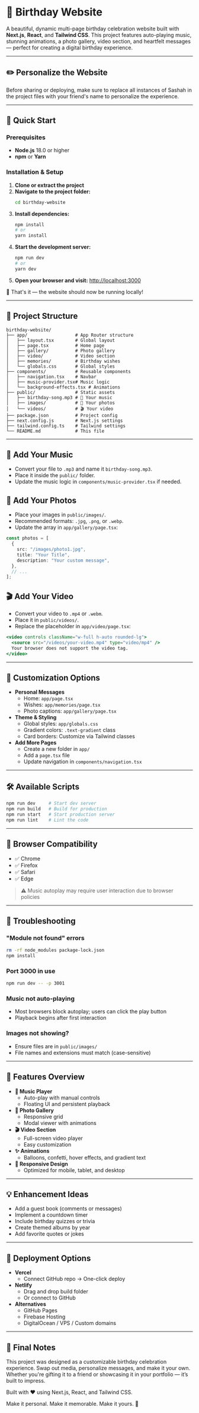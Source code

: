 # 🎉 Birthday Website

A beautiful, dynamic multi-page birthday celebration website built with **Next.js**, **React**, and **Tailwind CSS**. This project features auto-playing music, stunning animations, a photo gallery, video section, and heartfelt messages — perfect for creating a digital birthday experience.

---

## ✏️ Personalize the Website

Before sharing or deploying, make sure to replace all instances of Sashah in the project files with your friend's name to personalize the experience.

---

## 🚀 Quick Start

### Prerequisites

- **Node.js** 18.0 or higher
- **npm** or **Yarn**

### Installation & Setup

1. **Clone or extract the project**
2. **Navigate to the project folder:**
   ```bash
   cd birthday-website
   ```
3. **Install dependencies:**
   ```bash
   npm install
   # or
   yarn install
   ```
4. **Start the development server:**
   ```bash
   npm run dev
   # or
   yarn dev
   ```
5. **Open your browser and visit:**
   [http://localhost:3000](http://localhost:3000)

🎊 That's it — the website should now be running locally!

---

## 📁 Project Structure

```
birthday-website/
├── app/                  # App Router structure
│   ├── layout.tsx        # Global layout
│   ├── page.tsx          # Home page
│   ├── gallery/          # Photo gallery
│   ├── video/            # Video section
│   ├── memories/         # Birthday wishes
│   └── globals.css       # Global styles
├── components/           # Reusable components
│   ├── navigation.tsx    # Navbar
│   ├── music-provider.tsx# Music logic
│   └── background-effects.tsx # Animations
├── public/               # Static assets
│   ├── birthday-song.mp3 # 🎵 Your music
│   ├── images/           # 📸 Your photos
│   └── videos/           # 🎬 Your video
├── package.json          # Project config
├── next.config.js        # Next.js settings
├── tailwind.config.ts    # Tailwind settings
└── README.md             # This file
```

---

## 🎵 Add Your Music

- Convert your file to `.mp3` and name it `birthday-song.mp3`.
- Place it inside the `public/` folder.
- Update the music logic in `components/music-provider.tsx` if needed.

## 📸 Add Your Photos

- Place your images in `public/images/`.
- Recommended formats: `.jpg`, `.png`, or `.webp`.
- Update the array in `app/gallery/page.tsx`:

```ts
const photos = [
  {
    src: "/images/photo1.jpg",
    title: "Your Title",
    description: "Your custom message",
  },
  // ...
];
```

## 🎬 Add Your Video

- Convert your video to `.mp4` or `.webm`.
- Place it in `public/videos/`.
- Replace the placeholder in `app/video/page.tsx`:

```jsx
<video controls className="w-full h-auto rounded-lg">
  <source src="/videos/your-video.mp4" type="video/mp4" />
  Your browser does not support the video tag.
</video>
```

---

## 🎨 Customization Options

- **Personal Messages**
  - Home: `app/page.tsx`
  - Wishes: `app/memories/page.tsx`
  - Photo captions: `app/gallery/page.tsx`
- **Theme & Styling**
  - Global styles: `app/globals.css`
  - Gradient colors: `.text-gradient` class
  - Card borders: Customize via Tailwind classes
- **Add More Pages**
  - Create a new folder in `app/`
  - Add a `page.tsx` file
  - Update navigation in `components/navigation.tsx`

---

## 🛠️ Available Scripts

```bash
npm run dev     # Start dev server
npm run build   # Build for production
npm run start   # Start production server
npm run lint    # Lint the code
```

---

## 📱 Browser Compatibility

- ✅ Chrome
- ✅ Firefox
- ✅ Safari
- ✅ Edge

> ⚠️ Music autoplay may require user interaction due to browser policies

---

## 🧩 Troubleshooting

### "Module not found" errors

```bash
rm -rf node_modules package-lock.json
npm install
```

### Port 3000 in use

```bash
npm run dev -- -p 3001
```

### Music not auto-playing

- Most browsers block autoplay; users can click the play button
- Playback begins after first interaction

### Images not showing?

- Ensure files are in `public/images/`
- File names and extensions must match (case-sensitive)

---

## 🌟 Features Overview

- **🎵 Music Player**
  - Auto-play with manual controls
  - Floating UI and persistent playback
- **📸 Photo Gallery**
  - Responsive grid
  - Modal viewer with animations
- **🎬 Video Section**
  - Full-screen video player
  - Easy customization
- **✨ Animations**
  - Balloons, confetti, hover effects, and gradient text
- **📱 Responsive Design**
  - Optimized for mobile, tablet, and desktop

---

## 💡 Enhancement Ideas

- Add a guest book (comments or messages)
- Implement a countdown timer
- Include birthday quizzes or trivia
- Create themed albums by year
- Add favorite quotes or jokes

---

## 🚀 Deployment Options

- **Vercel**
  - Connect GitHub repo → One-click deploy
- **Netlify**
  - Drag and drop build folder
  - Or connect to GitHub
- **Alternatives**
  - GitHub Pages
  - Firebase Hosting
  - DigitalOcean / VPS / Custom domains

---

## 📣 Final Notes

This project was designed as a customizable birthday celebration experience. Swap out media, personalize messages, and make it your own. Whether you're gifting it to a friend or showcasing it in your portfolio — it’s built to impress.

Built with ❤️ using Next.js, React, and Tailwind CSS.

Make it personal. Make it memorable. Make it yours. 🎂
